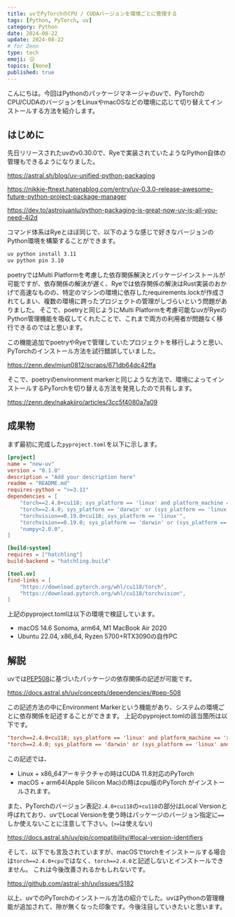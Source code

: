 ```yaml
---
title: uvでPyTorchのCPU / CUDAバージョンを環境ごとに管理する
tags: [Python, PyTorch, uv]
category: Python
date: 2024-08-22
update: 2024-08-22
# for Zenn
type: tech
emoji: 😖
topics: [None]
published: true
---
```


こんにちは。今回はPythonのパッケージマネージャのuvで、PyTorchのCPU/CUDAのバージョンをLinuxやmacOSなどの環境に応じて切り替えてインストールする方法を紹介します。

## はじめに

先日リリースされたuvのv0.30.0で、Ryeで実装されていたようなPython自体の管理もできるようになりました。

<https://astral.sh/blog/uv-unified-python-packaging>

<https://nikkie-ftnext.hatenablog.com/entry/uv-0.3.0-release-awesome-future-python-project-package-manager>

<https://dev.to/astrojuanlu/python-packaging-is-great-now-uv-is-all-you-need-4i2d>

コマンド体系はRyeとほぼ同じで、以下のような感じで好きなバージョンのPython環境を構築することができます。

```bash
uv python install 3.11
uv python pin 3.10
```

poetryではMulti Platformを考慮した依存関係解決とパッケージインストールが可能ですが、依存関係の解決が遅く、Ryeでは依存関係の解決はRust実装のおかげで高速なものの、特定のマシンの環境に依存したrequirements.lockが作成されてしまい、複数の環境に跨ったプロジェクトの管理がしづらいという問題がありました。
そこで、poetryと同じようにMulti Platformを考慮可能なuvがRyeのPython管理機能を吸収してくれたことで、これまで両方の利用者が問題なく移行できるのではと思います。

この機能追加でpoetryやRyeで管理していたプロジェクトを移行しようと思い、PyTorchのインストール方法を試行錯誤していました。

<https://zenn.dev/mjun0812/scraps/671db64dc42ffa>

そこで、poetryのenvironment markerと同じような方法で、環境によってインストールするPyTorchを切り替える方法を発見したので共有します。

<https://zenn.dev/nakakiiro/articles/3cc5f4080a7a09>

## 成果物

まず最初に完成した`pyproject.toml`を以下に示します。

```toml
[project]
name = "new-uv"
version = "0.1.0"
description = "Add your description here"
readme = "README.md"
requires-python = ">=3.11"
dependencies = [
    "torch==2.4.0+cu118; sys_platform == 'linux' and platform_machine == 'x86_64'",
    "torch==2.4.0; sys_platform == 'darwin' or (sys_platform == 'linux' and platform_machine == 'aarch64')",
    "torchvision==0.19.0+cu118; sys_platform == 'linux'",
    "torchvision==0.19.0; sys_platform == 'darwin' or (sys_platform == 'linux' and platform_machine == 'aarch64')",
    "numpy<2.0.0",
]

[build-system]
requires = ["hatchling"]
build-backend = "hatchling.build"

[tool.uv]
find-links = [
    "https://download.pytorch.org/whl/cu118/torch",
    "https://download.pytorch.org/whl/cu118/torchvision",
]
```

上記のpyproject.tomlは以下の環境で検証しています。

- macOS 14.6 Sonoma, arm64, M1 MacBook Air 2020
- Ubuntu 22.04, x86_64, Ryzen 5700+RTX3090の自作PC

## 解説

uvでは[PEP508](https://peps.python.org/pep-0508/)に基づいたパッケージの依存関係の記述が可能です。

<https://docs.astral.sh/uv/concepts/dependencies/#pep-508>

この記述方法の中にEnvironment Markerという機能があり、システムの環境ごとに依存関係を記述することができます。
上記のpyproject.tomlの該当箇所は以下です。

```toml
"torch==2.4.0+cu118; sys_platform == 'linux' and platform_machine == 'x86_64'",
"torch==2.4.0; sys_platform == 'darwin' or (sys_platform == 'linux' and platform_machine == 'aarch64')",
```

この記述では、

- Linux + x86_64アーキテクチャの時はCUDA 11.8対応のPyTorch
- macOS + arm64(Apple Silicon Mac)の時はcpu版のPyTorch
  がインストールされます。

また、PyTorchのバージョン表記`2.4.0+cu118`の`+cu118`の部分はLocal Versionと呼ばれており、uvでLocal Versionを使う時はパッケージのバージョン指定に`==`しか使えないことに注意して下さい。(`>=`は使えない)

<https://docs.astral.sh/uv/pip/compatibility/#local-version-identifiers>

そして、以下でも言及されていますが、macOSでtorchをインストールする場合は`torch==2.4.0+cpu`ではなく、`torch==2.4.0`と記述しないとインストールできません。
これは今後改善されるかもしれないです。

<https://github.com/astral-sh/uv/issues/5182>

以上、uvでのPyTorchのインストール方法の紹介でした。uvはPythonの管理機能が追加されて、隙が無くなった印象です。今後注目していきたいと思います。
